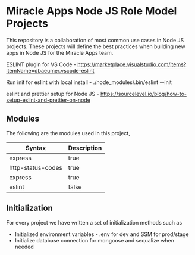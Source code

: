 # Miracle Apps Node JS Role Model Projects

This repository is a collaboration of most common use cases in Node JS projects. These projects will define the best practices when building new apps in Node JS for the Miracle Apps team.

ESLINT plugin for VS Code - https://marketplace.visualstudio.com/items?itemName=dbaeumer.vscode-eslint

Run init for eslint with local install - ./node_modules/.bin/eslint --init

eslint and prettier setup for Node JS - https://sourcelevel.io/blog/how-to-setup-eslint-and-prettier-on-node

## Modules

The following are the modules used in this project,

| Syntax            | Description |
| ----------------- | ----------- |
| express           | true        |
| http-status-codes | true        |
| express           | true        |
| eslint            | false       |

## Initialization

For every project we have written a set of initialization methods such as

- Initialized environment variables - .env for dev and SSM for prod/stage
- Initialize database connection for mongoose and sequalize when needed
